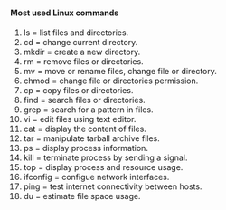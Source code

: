 #### Most used Linux commands
1. ls = list files and directories.
2. cd = change current directory.
3. mkdir = create a new directory.
4. rm = remove files or directories.
5. mv = move or rename files, change file or directory.
6. chmod = change file or directories permission.
7. cp = copy files or directories.
8. find = search files or directories.
9. grep = search for a pattern in files.
10. vi = edit files using text editor.
11. cat = display the content of files.
12. tar = manipulate tarball archive files.
13. ps = display process information.
14. kill = terminate process by sending a signal.
15. top = display process and resource usage.
16. ifconfig = configue network interfaces.
17. ping = test internet connectivity between hosts.
18. du = estimate file space usage.
